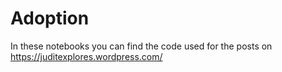 # Adoption
In these notebooks you can find the code used for the posts on https://juditexplores.wordpress.com/

